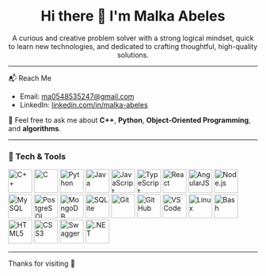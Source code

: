 <h1 align="center">Hi there 👋 I'm Malka Abeles</h1>
<p align="center">
  A curious and creative problem solver with a strong logical mindset, quick to learn new technologies, and dedicated to crafting thoughtful, high-quality solutions.
</p>

---

<p>📬 Reach Me</p>
<ul>
  <li>Email: <a href="mailto:ma0548535247@gmail.com">ma0548535247@gmail.com</a></li>
  <li>LinkedIn: <a href="https://www.linkedin.com/in/malka-abeles/" target="_blank">linkedin.com/in/malka-abeles</a></li>
</ul>

<p>💬 Feel free to ask me about <strong>C++</strong>, <strong>Python</strong>, <strong>Object-Oriented Programming</strong>, and <strong>algorithms</strong>.</p>

---

### 🧰 Tech & Tools

<p align="left">
  <img src="https://cdn.jsdelivr.net/gh/devicons/devicon/icons/cplusplus/cplusplus-original.svg" height="48" alt="C++"/>
  <img src="https://cdn.jsdelivr.net/gh/devicons/devicon/icons/c/c-original.svg" height="48" alt="C"/>
  <img src="https://cdn.jsdelivr.net/gh/devicons/devicon/icons/python/python-original.svg" height="48" alt="Python"/>
  <img src="https://cdn.jsdelivr.net/gh/devicons/devicon/icons/java/java-original.svg" height="48" alt="Java"/>
  <img src="https://cdn.jsdelivr.net/gh/devicons/devicon/icons/javascript/javascript-original.svg" height="48" alt="JavaScript"/>
  <img src="https://cdn.jsdelivr.net/gh/devicons/devicon/icons/typescript/typescript-original.svg" height="48" alt="TypeScript"/>
  <img src="https://cdn.jsdelivr.net/gh/devicons/devicon/icons/react/react-original.svg" height="48" alt="React"/>
  <img src="https://cdn.jsdelivr.net/gh/devicons/devicon/icons/angularjs/angularjs-original.svg" height="48" alt="AngularJS"/>
  <img src="https://cdn.jsdelivr.net/gh/devicons/devicon/icons/nodejs/nodejs-original.svg" height="48" alt="Node.js"/>
  <img src="https://cdn.jsdelivr.net/gh/devicons/devicon/icons/mysql/mysql-original.svg" height="48" alt="MySQL"/>
  <img src="https://cdn.jsdelivr.net/gh/devicons/devicon/icons/postgresql/postgresql-original.svg" height="48" alt="PostgreSQL"/>
  <img src="https://cdn.jsdelivr.net/gh/devicons/devicon/icons/mongodb/mongodb-original.svg" height="48" alt="MongoDB"/>
  <img src="https://cdn.jsdelivr.net/gh/devicons/devicon/icons/sqlite/sqlite-original.svg" height="48" alt="SQLite"/>
  <img src="https://cdn.jsdelivr.net/gh/devicons/devicon/icons/git/git-original.svg" height="48" alt="Git"/>
  <img src="https://cdn.jsdelivr.net/gh/devicons/devicon/icons/github/github-original.svg" height="48" alt="GitHub"/>
  <img src="https://cdn.jsdelivr.net/gh/devicons/devicon/icons/vscode/vscode-original.svg" height="48" alt="VS Code"/>
  <img src="https://cdn.jsdelivr.net/gh/devicons/devicon/icons/linux/linux-original.svg" height="48" alt="Linux"/>
  <img src="https://cdn.jsdelivr.net/gh/devicons/devicon/icons/bash/bash-original.svg" height="48" alt="Bash"/>
  <img src="https://cdn.jsdelivr.net/gh/devicons/devicon/icons/html5/html5-original.svg" height="48" alt="HTML5"/>
  <img src="https://cdn.jsdelivr.net/gh/devicons/devicon/icons/css3/css3-original.svg" height="48" alt="CSS3"/>
  <img src="https://cdn.jsdelivr.net/gh/devicons/devicon/icons/swagger/swagger-original.svg" height="48" alt="Swagger"/>
  <img src="https://cdn.jsdelivr.net/gh/devicons/devicon/icons/dot-net/dot-net-original.svg" height="48" alt=".NET"/>
</p>

---

<p>Thanks for visiting 💜</p>
